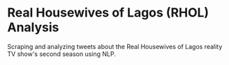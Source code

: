 # Real Housewives of Lagos (RHOL) Analysis
Scraping and analyzing tweets about the Real Housewives of Lagos reality TV show's second season using NLP.

